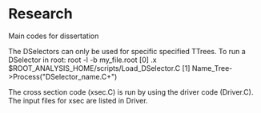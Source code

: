 # Research
Main codes for dissertation

The DSelectors can only be used for specific specified TTrees. To run a DSelector in root:
root -l -b my_file.root
[0] .x $ROOT_ANALYSIS_HOME/scripts/Load_DSelector.C
[1] Name_Tree->Process("DSelector_name.C+")

The cross section code (xsec.C) is run by using the driver code (Driver.C). The input files for xsec are listed in Driver. 



